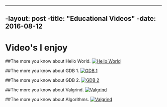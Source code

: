 ----
-layout: post
-title: "Educational Videos"
-date: 2016-08-12
----

# Video's I enjoy

##The more you know about Hello World.
[![Hello World](http://img.youtube.com/vi/tIBVQDF2YCw/0.jpg)](http://www.youtube.com/watch?v=tIBVQDF2YCw "The more you know about Hello World.")

##The more you know about GDB 1.
[![GDB 1](http://img.youtube.com/vi/USPvePv1uzE/0.jpg)](http://www.youtube.com/watch?v=USPvePv1uzE "CS50 GDB 1.")

##The more you know about GDB 2.
[![GDB 2](http://img.youtube.com/vi/y5JmQItfFck/0.jpg)](http://www.youtube.com/watch?v=y5JmQItfFck "CS50 GDB 2.")

##The more you know about Valgrind.
[![Valgrind](http://img.youtube.com/vi/fvTsFjDuag8/0.jpg)](http://www.youtube.com/watch?v=fvTsFjDuag8 "CS50 Valgrind.")

##The more you know about Algorithms.
[![Valgrind](http://img.youtube.com/vi/fHNmRkzxHWs/0.jpg)](http://www.youtube.com/watch?v=fHNmRkzxHWs "C++ Algorithms.")
